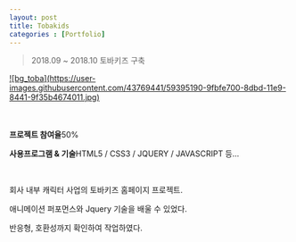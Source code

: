```yaml
---
layout: post
title: Tobakids
categories : [Portfolio]
---
```

> 2018.09 ~ 2018.10 토바키즈 구축

<a class="img_company" href="http://tobacomics.com/main.html">
![bg_toba](https://user-images.githubusercontent.com/43769441/59395190-9fbfe700-8dbd-11e9-8441-9f35b4674011.jpg)
</a>
<br>
<br>
<br>
<p class="no-bottom"><strong>프로젝트 참여율</strong>50%</p>
<p class="no-bottom"><strong>사용프로그램 & 기술</strong>HTML5 / CSS3 / JQUERY / JAVASCRIPT 등...</p>
<br>
<p>회사 내부 캐릭터 사업의 토바키즈 홈페이지 프로젝트.</p>
<p>애니메이션 퍼포먼스와 Jquery 기술을 배울 수 있었다.</p>
<p>반응형, 호환성까지 확인하여 작업하였다.</p>






